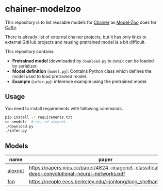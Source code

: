 # chainer-modelzoo

This repository is to list reusable models for [Chainer](https://github.com/pfnet/chainer)
as [Model-Zoo](https://github.com/BVLC/caffe/wiki/Model-Zoo) does for [Caffe](https://github.com/BVLC/caffe).

There is already [list of external chainer projects](https://github.com/pfnet/chainer/wiki/External-examples),
but it has only links to external GitHub projects and reusing pretrained model is a bit difficult.

This repository contains:

- **Pretrained model** (downloaded by `download.py` to `data`): can be loaded by serializer.
- **Model definition** (`model.py`): Contains Python class which defines the model used to load pretrained model.
- **Example** (`infer.py`): inference example using the pretrained model.


## Usage

You need to install requirements with following commands.

```bash
pip install -r requirements.txt
cd <model>  # ex) cd alexnet
./download.py
./infer.py
```


## Models

name | paper
--- | ---
[alexnet](alexnet) | https://papers.nips.cc/paper/4824-imagenet-classification-with-deep-convolutional-neural-networks.pdf
[fcn](fcn) | https://people.eecs.berkeley.edu/~jonlong/long_shelhamer_fcn.pdf
